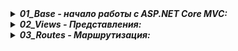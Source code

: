 <details> <summary><b><i>01_Base - начало работы с ASP.NET Core MVC:</i></b></summary>
   <ul>
     <li> Глава 1 - 2. Введение в ASP.NET Core MVC </li>
   </ul>  
</details>

<details> <summary><b><i>02_Views - Представления:</i></b></summary>
   <ul>
     <li> Глава 3. Работа с представлениями </li>
   </ul>  
</details>

<details> <summary><b><i>03_Routes - Маршрутизация:</i></b></summary>
   <ul>
     <li> Глава 4. Маршрутизация </li>
   </ul>  
</details>

